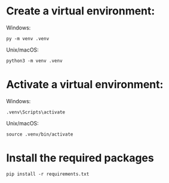 # Create a virtual environment:
Windows:
```
py -m venv .venv
```
Unix/macOS:
```
python3 -m venv .venv
```


# Activate a virtual environment:
Windows:
```
.venv\Scripts\activate
```
Unix/macOS:
```
source .venv/bin/activate
```

# Install the required packages
```
pip install -r requirements.txt
```